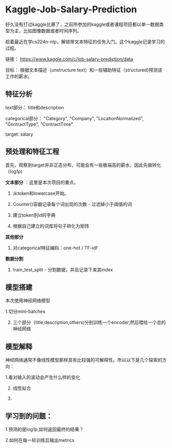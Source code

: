 # Kaggle-Job-Salary-Prediction

好久没有打过kaggle比赛了，之前所参加的kaggle或者课程项目都以单一数据类型为主，比如图像数据或者时间序列。

趁着最近在学cs224n-nlp，解锁带文本特征的任务入门。这个kaggle记录学习的过程。

链接： https://www.kaggle.com/c/job-salary-prediction/data

目标： 根据文本描述（unstructure text）和一些辅助特征（structured)预测该工作的薪水。

## 特征分析

text部分： title和description

categorical部分： "Category", "Company", "LocationNormalized", "ContractType", "ContractTime"

target: salary

## 预处理和特征工程

首先，观察到target并非正态分布，可能会有一些极端高的薪水，因此先做转化（log1p)

**文本部分** ：这里是本次项目的重点。

1. 从token和lowercase开始。

2. Counter()容器记录每个词出现的次数 - 过滤掉小于阈值的词

3. 建立token到id的字典

4. 根据自己建立的词库将句子转化为矩阵

**其他部分** 

1. 对categorical特征编码：one-hot / TF-idf

**数据分割**

1. train_test_split - 分割数据，并且记录下来其index

## 模型搭建
本次使用神经网络模型

1.切分mini-batches

2. 三个部分（title,description,others)分别训练一个encoder,然后喂给一个总的神经网络

## 模型解释

神经网络通常不像线性模型那样具有比较强的可解释性。所以以下是几个探索的方向：

1.看对输入的波动会产生什么样的变化

2. 线性拟合

3. 

## 学习到的问题：
1.预测的是log1p,如何返回最终的结果？

2.如何在每一轮训练后输出metrics

